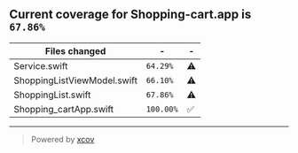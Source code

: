 ## Current coverage for Shopping-cart.app is `67.86%`
Files changed | - | - 
--- | --- | ---
Service.swift | `64.29%` | :warning:
ShoppingListViewModel.swift | `66.10%` | :warning:
ShoppingList.swift | `67.86%` | :warning:
Shopping_cartApp.swift | `100.00%` | :white_check_mark:

---

> Powered by [xcov](https://github.com/nakiostudio/xcov)
